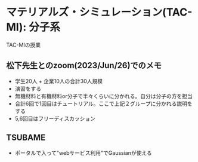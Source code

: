 # マテリアルズ・シミュレーション(TAC-MI): 分子系
TAC-MIの授業

## 松下先生とのzoom(2023/Jun/26)でのメモ
* 学生20人 + 企業10人の合計30人規模
* 演習をする
* 無機材料と有機材料or分子で半々くらいに分かれる。自分は分子の方を担当
* 合計6回で1回目はチュートリアル。ここで上記２グループに分かれる説明をする
* 5,6回目はフリーディスカッション

## TSUBAME
* ポータルで入って"webサービス利用"でGaussianが使える
